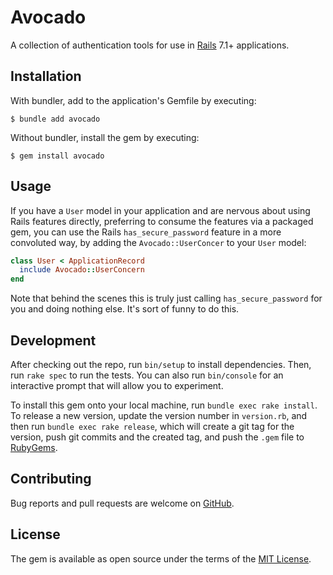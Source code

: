 # Avocado

A collection of authentication tools for use in [Rails] 7.1+ applications.

## Installation

With bundler, add to the application's Gemfile by executing:

    $ bundle add avocado

Without bundler, install the gem by executing:

    $ gem install avocado

## Usage

If you have a `User` model in your application and are nervous about using Rails
features directly, preferring to consume the features via a packaged gem, you
can use the Rails `has_secure_password` feature in a more convoluted way, by
adding the `Avocado::UserConcer` to your `User` model:

```ruby
class User < ApplicationRecord
  include Avocado::UserConcern
end
```

Note that behind the scenes this is truly just calling `has_secure_password` for
you and doing nothing else. It's sort of funny to do this.

## Development

After checking out the repo, run `bin/setup` to install dependencies. Then, run
`rake spec` to run the tests. You can also run `bin/console` for an interactive
prompt that will allow you to experiment.

To install this gem onto your local machine, run `bundle exec rake install`. To
release a new version, update the version number in `version.rb`, and then run
`bundle exec rake release`, which will create a git tag for the version, push
git commits and the created tag, and push the `.gem` file to [RubyGems].

## Contributing

Bug reports and pull requests are welcome on [GitHub].

## License

The gem is available as open source under the terms of the [MIT License].

[GitHub]: https://github.com/tcuwp/avocado
[MIT License]: https://opensource.org/licenses/MIT
[Rails]: https://github.com/rails/rails
[RubyGems]: https://rubygems.org
